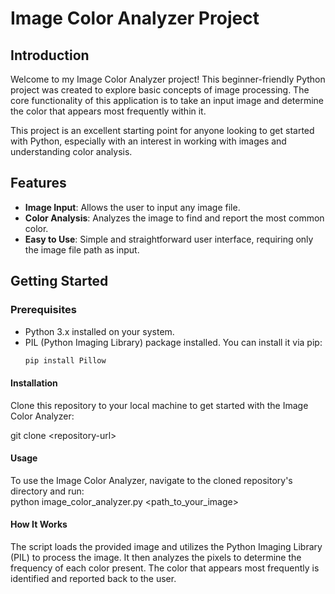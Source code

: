 # Image Color Analyzer Project

## Introduction
Welcome to my Image Color Analyzer project! This beginner-friendly Python project was created to explore basic concepts of image processing. The core functionality of this application is to take an input image and determine the color that appears most frequently within it. 

This project is an excellent starting point for anyone looking to get started with Python, especially with an interest in working with images and understanding color analysis. 

## Features
- **Image Input**: Allows the user to input any image file.
- **Color Analysis**: Analyzes the image to find and report the most common color.
- **Easy to Use**: Simple and straightforward user interface, requiring only the image file path as input.

## Getting Started

### Prerequisites
- Python 3.x installed on your system.
- PIL (Python Imaging Library) package installed. You can install it via pip:
  ```bash
  pip install Pillow

#### **Installation**

Clone this repository to your local machine to get started with the Image Color Analyzer:

git clone \<repository-url\>


#### **Usage**

To use the Image Color Analyzer, navigate to the cloned repository's directory and run:       
python image_color_analyzer.py <path_to_your_image>


#### **How It Works**

The script loads the provided image and utilizes the Python Imaging Library (PIL) to process the image. It then analyzes the pixels to determine the frequency of each color present. The color that appears most frequently is identified and reported back to the user.

